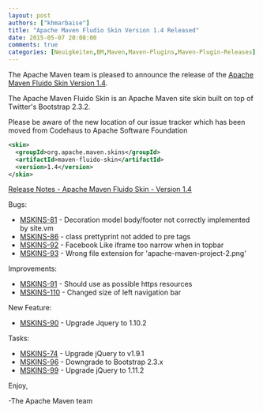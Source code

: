 ```yaml
---
layout: post
authors: ["khmarbaise"]
title: "Apache Maven Fludio Skin Version 1.4 Released"
date: 2015-05-07 20:08:00
comments: true
categories: [Neuigkeiten,BM,Maven,Maven-Plugins,Maven-Plugin-Releases]
---
```

The Apache Maven team is pleased to announce the release of the 
[Apache Maven Fluido Skin Version 1.4](https://maven.apache.org/skins/maven-fluido-skin/).

The Apache Maven Fluido Skin is an Apache Maven site skin built on top of
Twitter's Bootstrap 2.3.2.

Please be aware of the new location of our issue tracker
which has been moved from Codehaus to Apache Software Foundation

```xml
<skin>
  <groupId>org.apache.maven.skins</groupId>
  <artifactId>maven-fluido-skin</artifactId>
  <version>1.4</version>
</skin>
```

<!-- more -->

[Release Notes - Apache Maven Fluido Skin - Version 1.4](https://issues.apache.org/jira/secure/ReleaseNote.jspa?projectId=12317926&version=12331574)


Bugs:

 * [MSKINS-81](https://issues.apache.org/jira/browse/MSKINS-81) - Decoration model body/footer not correctly implemented by site.vm
 * [MSKINS-86](https://issues.apache.org/jira/browse/MSKINS-86) - class prettyprint not added to pre tags
 * [MSKINS-92](https://issues.apache.org/jira/browse/MSKINS-92) - Facebook Like iframe too narrow when in topbar
 * [MSKINS-93](https://issues.apache.org/jira/browse/MSKINS-93) - Wrong file extension for 'apache-maven-project-2.png'

Improvements:

 * [MSKINS-91](https://issues.apache.org/jira/browse/MSKINS-91) - Should use as possible https resources
 * [MSKINS-110](https://issues.apache.org/jira/browse/MSKINS-110) - Changed size of left navigation bar

New Feature:

 * [MSKINS-90](https://issues.apache.org/jira/browse/MSKINS-90) - Upgrade Jquery to 1.10.2

Tasks:

 * [MSKINS-74](https://issues.apache.org/jira/browse/MSKINS-74) - Upgrade jQuery to v1.9.1
 * [MSKINS-96](https://issues.apache.org/jira/browse/MSKINS-96) - Downgrade to Bootstrap 2.3.x
 * [MSKINS-99](https://issues.apache.org/jira/browse/MSKINS-99) - Upgrade jQuery to 1.11.2

Enjoy,

-The Apache Maven team
